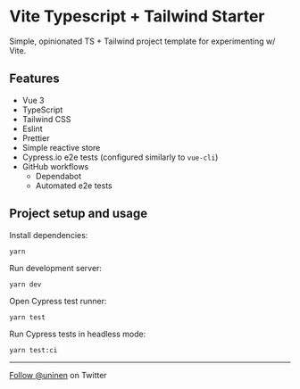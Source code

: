 # Vite Typescript + Tailwind Starter

Simple, opinionated TS + Tailwind project template for experimenting w/ Vite.

## Features

- Vue 3
- TypeScript
- Tailwind CSS
- Eslint
- Prettier
- Simple reactive store
- Cypress.io e2e tests (configured similarly to `vue-cli`)
- GitHub workflows
  - Dependabot
  - Automated e2e tests

## Project setup and usage

Install dependencies:

```
yarn
```

Run development server:

```
yarn dev
```

Open Cypress test runner:

```
yarn test
```

Run Cypress tests in headless mode:

```
yarn test:ci
```

---

[Follow @uninen](https://twitter.com/uninen) on Twitter
